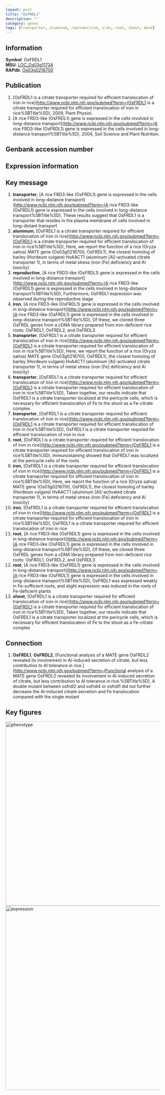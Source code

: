 ```yaml
---
layout: post
title: "OsFRDL1"
description: ""
category: genes
tags: [transporter, aluminum, reproductive, iron, root, shoot, Gene]
---
```


## Information
__Symbol__: OsFRDL1  
__MSU__: [LOC_Os03g11734](http://rice.plantbiology.msu.edu/cgi-bin/ORF_infopage.cgi?orf=LOC_Os03g11734)  
__RAPdb__: [Os03g0216700](http://rapdb.dna.affrc.go.jp/viewer/gbrowse_details/irgsp1?name=Os03g0216700)  

## Publication
1. [OsFRDL1 is a citrate transporter required for efficient translocation of iron in rice](http://www.ncbi.nlm.nih.gov/pubmed?term=(OsFRDL1 is a citrate transporter required for efficient translocation of iron in rice%5BTitle%5D), 2009, Plant Physiol.
2. [A rice FRD3-like (OsFRDL1) gene is expressed in the cells involved in long-distance transport](http://www.ncbi.nlm.nih.gov/pubmed?term=(A rice FRD3-like (OsFRDL1) gene is expressed in the cells involved in long-distance transport%5BTitle%5D), 2004, Soil Science and Plant Nutrition.

## Genbank accession number

## Expression information

## Key message
1. __transporter__, [A rice FRD3-like (OsFRDL1) gene is expressed in the cells involved in long-distance transport](http://www.ncbi.nlm.nih.gov/pubmed?term=(A rice FRD3-like (OsFRDL1) gene is expressed in the cells involved in long-distance transport%5BTitle%5D),  These results suggest that OsFRDL1 is a transporter that resides in the plasma membrane of cells involved in long-distant transport
2. __aluminum__, [OsFRDL1 is a citrate transporter required for efficient translocation of iron in rice](http://www.ncbi.nlm.nih.gov/pubmed?term=(OsFRDL1 is a citrate transporter required for efficient translocation of iron in rice%5BTitle%5D),  Here, we report the function of a rice (Oryza sativa) MATE gene (Os03g0216700, OsFRDL1), the closest homolog of barley (Hordeum vulgare) HvAACT1 (aluminum [Al]-activated citrate transporter 1), in terms of metal stress (iron [Fe] deficiency and Al toxicity)
3. __reproductive__, [A rice FRD3-like (OsFRDL1) gene is expressed in the cells involved in long-distance transport](http://www.ncbi.nlm.nih.gov/pubmed?term=(A rice FRD3-like (OsFRDL1) gene is expressed in the cells involved in long-distance transport%5BTitle%5D),  Furthermore, OsFRDL1 expression was observed during the reproductive stage
4. __iron__, [A rice FRD3-like (OsFRDL1) gene is expressed in the cells involved in long-distance transport](http://www.ncbi.nlm.nih.gov/pubmed?term=(A rice FRD3-like (OsFRDL1) gene is expressed in the cells involved in long-distance transport%5BTitle%5D),  Of these, we cloned three OsFRDL genes from a cDNA library prepared from iron-deficient rice roots: OsFRDL1, OsFRDL2, and OsFRDL3
5. __transporter__, [OsFRDL1 is a citrate transporter required for efficient translocation of iron in rice](http://www.ncbi.nlm.nih.gov/pubmed?term=(OsFRDL1 is a citrate transporter required for efficient translocation of iron in rice%5BTitle%5D),  Here, we report the function of a rice (Oryza sativa) MATE gene (Os03g0216700, OsFRDL1), the closest homolog of barley (Hordeum vulgare) HvAACT1 (aluminum [Al]-activated citrate transporter 1), in terms of metal stress (iron [Fe] deficiency and Al toxicity)
6. __transporter__, [OsFRDL1 is a citrate transporter required for efficient translocation of iron in rice](http://www.ncbi.nlm.nih.gov/pubmed?term=(OsFRDL1 is a citrate transporter required for efficient translocation of iron in rice%5BTitle%5D),  Taken together, our results indicate that OsFRDL1 is a citrate transporter localized at the pericycle cells, which is necessary for efficient translocation of Fe to the shoot as a Fe-citrate complex
7. __transporter__, [OsFRDL1 is a citrate transporter required for efficient translocation of iron in rice](http://www.ncbi.nlm.nih.gov/pubmed?term=(OsFRDL1 is a citrate transporter required for efficient translocation of iron in rice%5BTitle%5D), OsFRDL1 is a citrate transporter required for efficient translocation of iron in rice
8. __root__, [OsFRDL1 is a citrate transporter required for efficient translocation of iron in rice](http://www.ncbi.nlm.nih.gov/pubmed?term=(OsFRDL1 is a citrate transporter required for efficient translocation of iron in rice%5BTitle%5D),  Immunostaining showed that OsFRDL1 was localized at the pericycle cells of the roots
9. __iron__, [OsFRDL1 is a citrate transporter required for efficient translocation of iron in rice](http://www.ncbi.nlm.nih.gov/pubmed?term=(OsFRDL1 is a citrate transporter required for efficient translocation of iron in rice%5BTitle%5D),  Here, we report the function of a rice (Oryza sativa) MATE gene (Os03g0216700, OsFRDL1), the closest homolog of barley (Hordeum vulgare) HvAACT1 (aluminum [Al]-activated citrate transporter 1), in terms of metal stress (iron [Fe] deficiency and Al toxicity)
10. __iron__, [OsFRDL1 is a citrate transporter required for efficient translocation of iron in rice](http://www.ncbi.nlm.nih.gov/pubmed?term=(OsFRDL1 is a citrate transporter required for efficient translocation of iron in rice%5BTitle%5D), OsFRDL1 is a citrate transporter required for efficient translocation of iron in rice
11. __root__, [A rice FRD3-like (OsFRDL1) gene is expressed in the cells involved in long-distance transport](http://www.ncbi.nlm.nih.gov/pubmed?term=(A rice FRD3-like (OsFRDL1) gene is expressed in the cells involved in long-distance transport%5BTitle%5D),  Of these, we cloned three OsFRDL genes from a cDNA library prepared from iron-deficient rice roots: OsFRDL1, OsFRDL2, and OsFRDL3
12. __root__, [A rice FRD3-like (OsFRDL1) gene is expressed in the cells involved in long-distance transport](http://www.ncbi.nlm.nih.gov/pubmed?term=(A rice FRD3-like (OsFRDL1) gene is expressed in the cells involved in long-distance transport%5BTitle%5D),  OsFRDL1 was expressed weakly in Fe-sufficient roots, and slight expression was induced in the roots of Fe-deficient plants
13. __shoot__, [OsFRDL1 is a citrate transporter required for efficient translocation of iron in rice](http://www.ncbi.nlm.nih.gov/pubmed?term=(OsFRDL1 is a citrate transporter required for efficient translocation of iron in rice%5BTitle%5D),  Taken together, our results indicate that OsFRDL1 is a citrate transporter localized at the pericycle cells, which is necessary for efficient translocation of Fe to the shoot as a Fe-citrate complex

## Connection
1. __OsFRDL1__, __OsFRDL2__, [Functional analysis of a MATE gene OsFRDL2 revealed its involvement in Al-induced secretion of citrate, but less contribution to Al tolerance in rice.](http://www.ncbi.nlm.nih.gov/pubmed?term=(Functional analysis of a MATE gene OsFRDL2 revealed its involvement in Al-induced secretion of citrate, but less contribution to Al tolerance in rice.%5BTitle%5D),  A double mutant between osfrdl2 and osfrdl4 or osfrdl1 did not further decrease the Al-induced citrate secretion and Fe translocation compared with the single mutant

## Key figures
<img src="http://ricencode.github.io/images/OsFRDL1.pheno.png" alt="phenotype"  style="width: 600px;"/>

<img src="http://ricencode.github.io/images/OsFRDL1.exp.png" alt="expression"  style="width: 600px;"/>


